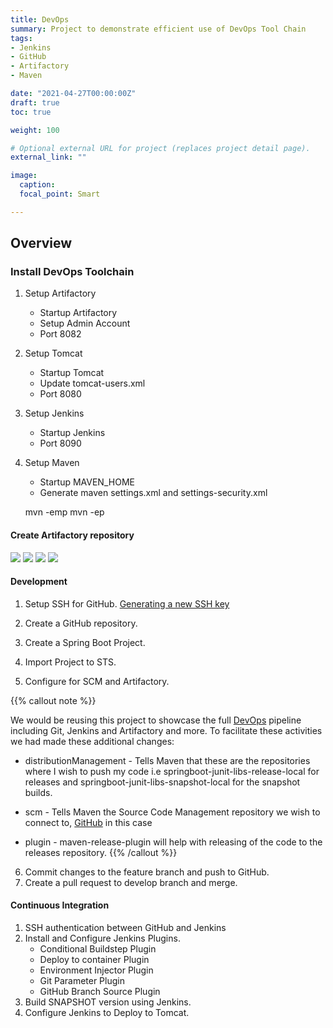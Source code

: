 ```yaml
---
title: DevOps
summary: Project to demonstrate efficient use of DevOps Tool Chain
tags:
- Jenkins
- GitHub
- Artifactory
- Maven

date: "2021-04-27T00:00:00Z"
draft: true
toc: true

weight: 100

# Optional external URL for project (replaces project detail page).
external_link: ""

image:
  caption:
  focal_point: Smart

---
```


## Overview

### Install DevOps Toolchain

1. Setup Artifactory
   - Startup Artifactory
   - Setup Admin Account
   - Port 8082
2. Setup Tomcat
   - Startup Tomcat
   - Update tomcat-users.xml
   - Port 8080
3. Setup Jenkins
   - Startup Jenkins
   - Port 8090
4. Setup Maven
   - Startup MAVEN_HOME
   - Generate maven settings.xml and settings-security.xml

   mvn -emp <artifactory-password>
   mvn -ep <artifactory-password>

#### Create Artifactory repository

![](/images/uploads/CreateRepo-Step1.png)
![](/images/uploads/CreateRepo-Step2.png)
![](/images/uploads/CreateRepo-Step3.png)
![](/images/uploads/CreateRepo-Step4.png)

#### Development

1. Setup SSH for GitHub.
[Generating a new SSH key](https://docs.github.com/en/github/authenticating-to-github/connecting-to-github-with-ssh/generating-a-new-ssh-key-and-adding-it-to-the-ssh-agent)

2. Create a GitHub repository.
3. Create a Spring Boot Project.
4. Import Project to STS.
5. Configure for SCM and Artifactory.

{{% callout note %}}

We would be reusing this project to showcase the full [DevOps](/project/devops/) pipeline including Git, Jenkins and Artifactory and more.
To facilitate these activities we had made these additional changes:

- distributionManagement - Tells Maven that these are the repositories where I wish to push my code i.e springboot-junit-libs-release-local for releases and springboot-junit-libs-snapshot-local for the snapshot builds.

- scm - Tells Maven the Source Code Management repository we wish to connect to, [GitHub](https://github.com/avijitliberty/springboot-junit) in this case

- plugin - maven-release-plugin will help with releasing of the code to the releases repository.
{{% /callout %}}

6. Commit changes to the feature branch and push to GitHub.
7. Create a pull request to develop branch and merge.

#### Continuous Integration

1. SSH authentication between GitHub and Jenkins
2. Install and Configure Jenkins Plugins.
   - Conditional Buildstep Plugin
   - Deploy to container Plugin
   - Environment Injector Plugin
   - Git Parameter Plugin
   - GitHub Branch Source Plugin
3. Build SNAPSHOT version using Jenkins.
4. Configure Jenkins to Deploy to Tomcat.
